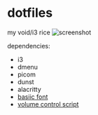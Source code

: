 # dotfiles
my void/i3 rice
![screenshot](https://user-images.githubusercontent.com/98802603/228830864-81b09bcd-5167-4f3b-8b95-4f4ab1ec02bf.png)

dependencies:
- i3
- dmenu
- picom
- dunst
- alacritty
- <a href="https://cinni.net/fonts/basiic.ttf">basiic font</a>
- <a href="https://github.com/ericmurphyxyz/dotfiles/blob/master/.local/bin/changevolume">volume control script</a>
